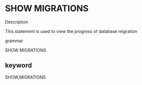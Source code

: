# SHOW MIGRATIONS
Description

This statement is used to view the progress of database migration

grammar

SHOW MIGRATIONS

## keyword
SHOW,MIGRATIONS
